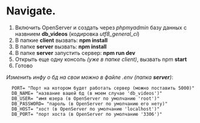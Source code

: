 # Navigate.
1. Включить OpenServer и создать через _phpmyadmin_ базу данных с назвнием **db_videos** (кодировка *utf8_general_ci*)
3. В папкие **client** вызвать: **npm install**
4. В папке **server** вызвать: **npm install**
5. В папке **server** запустить сервер: **npm run dev**
6. Открыть еще одну консоль _(уже в папке client)_, вызвать npm **start**
7. Готово







_*Изменить инфу о бд на свои можно в файле .env (папка **server**)*_:

```
  PORT= "Порт на котором будет работать сервер (можно поставить 5000)"
  DB_NAME= "название вашей бд (в моем случае 'db_videos')"
  DB_USER= "имя юзера (в OpenServer по умолчанию 'root')"
  DB_PASSWORD= "пароль (в OpenServer по умолчанию его нету)"
  DB_HOST= "хост (в OpenServer по умолчанию 'localhost')" 
  DB_PORT= "порт хоста (в OpenServer по умолчанию '3306')" 
```
